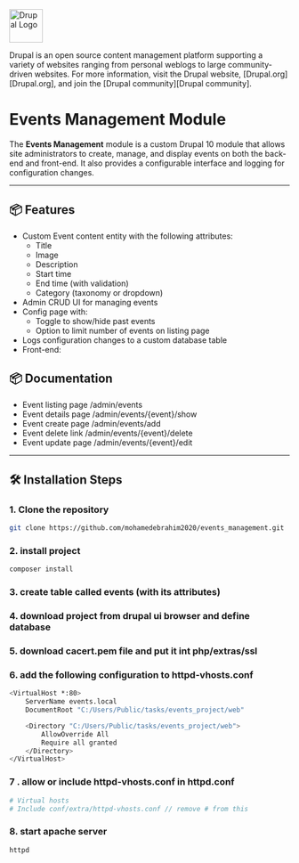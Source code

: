<img alt="Drupal Logo" src="https://www.drupal.org/files/Wordmark_blue_RGB.png" height="60px">

Drupal is an open source content management platform supporting a variety of
websites ranging from personal weblogs to large community-driven websites. For
more information, visit the Drupal website, [Drupal.org][Drupal.org], and join
the [Drupal community][Drupal community].

# Events Management Module

The **Events Management** module is a custom Drupal 10 module that allows site administrators to create, manage, and display events on both the back-end and front-end. It also provides a configurable interface and logging for configuration changes.

---

## 📦 Features

- Custom Event content entity with the following attributes:
  - Title
  - Image
  - Description
  - Start time
  - End time (with validation)
  - Category (taxonomy or dropdown)
- Admin CRUD UI for managing events
- Config page with:
  - Toggle to show/hide past events
  - Option to limit number of events on listing page
- Logs configuration changes to a custom database table
- Front-end:

## 📦 Documentation
  - Event listing page /admin/events
  - Event details page /admin/events/{event}/show
  - Event create page /admin/events/add
  - Event delete link /admin/events/{event}/delete
  - Event update page /admin/events/{event}/edit

---

## 🛠 Installation Steps

### 1. Clone the repository
```bash
git clone https://github.com/mohamedebrahim2020/events_management.git
```

### 2. install project
```bash
composer install
```
### 3. create table called events (with its attributes)

### 4. download project from drupal ui browser and define database

### 5. download cacert.pem file and put it int php/extras/ssl

### 6. add the following configuration to httpd-vhosts.conf
```bash
<VirtualHost *:80>
    ServerName events.local
    DocumentRoot "C:/Users/Public/tasks/events_project/web"

    <Directory "C:/Users/Public/tasks/events_project/web">
        AllowOverride All
        Require all granted
    </Directory>
</VirtualHost>
```
### 7 . allow or include httpd-vhosts.conf in httpd.conf
```bash
# Virtual hosts
# Include conf/extra/httpd-vhosts.conf // remove # from this
```

### 8. start apache server 
```bash
httpd
```




